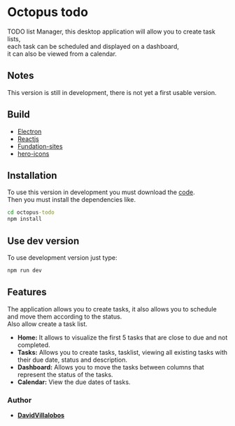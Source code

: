 # Octopus todo
TODO list Manager, this desktop application will allow you to create task lists,  
each task can be scheduled and displayed on a dashboard,    
it can also be viewed from a calendar.   

## Notes
This version is still in development, there is not yet a first usable version.

## Build

* [Electron](https://www.electronjs.org/)  
* [Reactjs](https://es.reactjs.org/)
* [Fundation-sites](https://get.foundation/sites/docs/)
* [hero-icons](https://heroicons.com/)

## Installation
To use this version in development you must download the [code](https://github.com/DavidVillalobos/octopus-todo/archive/refs/heads/master.zip).  
Then you must install the dependencies like.  
~~~cmd
cd octopus-todo
npm install
~~~

## Use dev version
To use development version just type:  
~~~cmd
npm run dev
~~~
## Features  
The application allows you to create tasks, it also allows you to schedule and move them according to the status.  
Also allow create a task list.  

* **Home:** It allows to visualize the first 5 tasks that are close to due and not completed.  
* **Tasks:** Allows you to create tasks, tasklist, viewing all existing tasks with their due date, status and description.  
* **Dashboard:** Allows you to move the tasks between columns that represent the status of the tasks.  
* **Calendar:** View the due dates of tasks.  

### Author 

* **[DavidVillalobos](https://github.com/DavidVillalobos)** 
